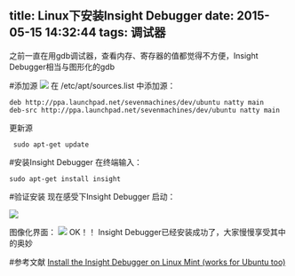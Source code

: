 title: Linux下安装Insight Debugger
date: 2015-05-15 14:32:44
tags: 调试器
---
之前一直在用gdb调试器，查看内存、寄存器的值都觉得不方便，Insight Debugger相当与图形化的gdb
<!-- more -->
#添加源
![](http://ww4.sinaimg.cn/large/005CA6ZCjw1es4yacbwwrj30i301u74j.jpg)
在 /etc/apt/sources.list 中添加源：
```
deb http://ppa.launchpad.net/sevenmachines/dev/ubuntu natty main 
deb-src http://ppa.launchpad.net/sevenmachines/dev/ubuntu natty main
```

更新源
```
 sudo apt-get update
```
#安装Insight Debugger
在终端输入：
```
sudo apt-get install insight
```
#验证安装
现在感受下Insight Debugger
启动：

![](http://ww1.sinaimg.cn/large/005CA6ZCjw1es4yarfwcej30db00jt8j.jpg)

图像化界面：
![](http://ww3.sinaimg.cn/large/005CA6ZCjw1es4yazd31yj30jg0f4djx.jpg)
OK！！ Insight Debugger已经安装成功了，大家慢慢享受其中的奥妙

#参考文献
[Install the Insight Debugger on Linux Mint (works for Ubuntu too)](http://baptiste-wicht.com/posts/2012/01/install-insight-debugger-linux-mint-ubuntu.html#)
